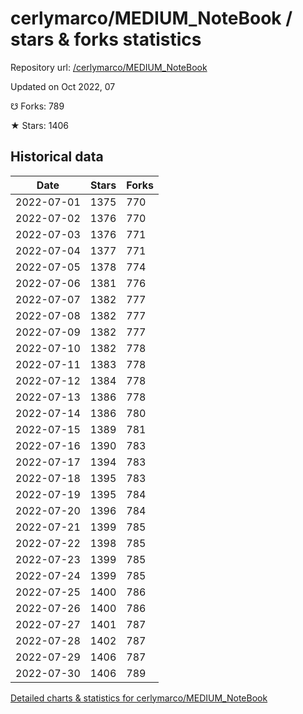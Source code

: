 # cerlymarco/MEDIUM_NoteBook / stars & forks statistics

Repository url: [/cerlymarco/MEDIUM_NoteBook](https://github.com/cerlymarco/MEDIUM_NoteBook)

Updated on Oct 2022, 07

☋ Forks: 789

★ Stars: 1406

## Historical data
| Date | Stars | Forks |
|------|-------|-------|
| 2022-07-01 | 1375 | 770 | 
| 2022-07-02 | 1376 | 770 | 
| 2022-07-03 | 1376 | 771 | 
| 2022-07-04 | 1377 | 771 | 
| 2022-07-05 | 1378 | 774 | 
| 2022-07-06 | 1381 | 776 | 
| 2022-07-07 | 1382 | 777 | 
| 2022-07-08 | 1382 | 777 | 
| 2022-07-09 | 1382 | 777 | 
| 2022-07-10 | 1382 | 778 | 
| 2022-07-11 | 1383 | 778 | 
| 2022-07-12 | 1384 | 778 | 
| 2022-07-13 | 1386 | 778 | 
| 2022-07-14 | 1386 | 780 | 
| 2022-07-15 | 1389 | 781 | 
| 2022-07-16 | 1390 | 783 | 
| 2022-07-17 | 1394 | 783 | 
| 2022-07-18 | 1395 | 783 | 
| 2022-07-19 | 1395 | 784 | 
| 2022-07-20 | 1396 | 784 | 
| 2022-07-21 | 1399 | 785 | 
| 2022-07-22 | 1398 | 785 | 
| 2022-07-23 | 1399 | 785 | 
| 2022-07-24 | 1399 | 785 | 
| 2022-07-25 | 1400 | 786 | 
| 2022-07-26 | 1400 | 786 | 
| 2022-07-27 | 1401 | 787 | 
| 2022-07-28 | 1402 | 787 | 
| 2022-07-29 | 1406 | 787 | 
| 2022-07-30 | 1406 | 789 | 


[Detailed charts & statistics for cerlymarco/MEDIUM_NoteBook](https://reviewgithub.com/rep/cerlymarco/MEDIUM_NoteBook)
